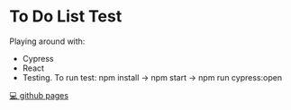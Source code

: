# To Do List Test

Playing around with:
* Cypress
* React
* Testing. To run test: npm install -> npm start -> npm run cypress:open

[💻 github pages](https://ngjeannette.github.io/to-do-list-cypress/)
